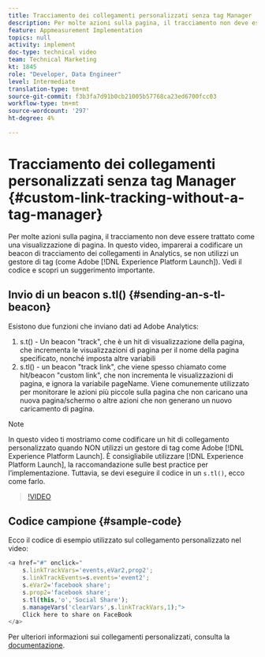 ```yaml
---
title: Tracciamento dei collegamenti personalizzati senza tag Manager
description: Per molte azioni sulla pagina, il tracciamento non deve essere trattato come una visualizzazione di pagina. In questo video, imparerai a codificare un beacon di tracciamento dei collegamenti in Analytics, se non utilizzi un gestore di tag (come Experience Platform Launch). Vedi il codice e scopri un suggerimento importante.
feature: Appmeasurement Implementation
topics: null
activity: implement
doc-type: technical video
team: Technical Marketing
kt: 1845
role: "Developer, Data Engineer"
level: Intermediate
translation-type: tm+mt
source-git-commit: f3b3fa7d91b0cb21005b57768ca23ed6700fcc03
workflow-type: tm+mt
source-wordcount: '297'
ht-degree: 4%

---
```



# Tracciamento dei collegamenti personalizzati senza tag Manager {#custom-link-tracking-without-a-tag-manager}

Per molte azioni sulla pagina, il tracciamento non deve essere trattato come una visualizzazione di pagina. In questo video, imparerai a codificare un beacon di tracciamento dei collegamenti in Analytics, se non utilizzi un gestore di tag (come Adobe [!DNL Experience Platform Launch]). Vedi il codice e scopri un suggerimento importante.

## Invio di un beacon s.tl() {#sending-an-s-tl-beacon}

Esistono due funzioni che inviano dati ad Adobe Analytics:

1. s.t() - Un beacon &quot;track&quot;, che è un hit di visualizzazione della pagina, che incrementa le visualizzazioni di pagina per il nome della pagina specificato, nonché imposta altre variabili
1. s.tl() - un beacon &quot;track link&quot;, che viene spesso chiamato come hit/beacon &quot;custom link&quot;, che non incrementa le visualizzazioni di pagina, e ignora la variabile pageName. Viene comunemente utilizzato per monitorare le azioni più piccole sulla pagina che non caricano una nuova pagina/schermo o altre azioni che non generano un nuovo caricamento di pagina.

>[!NOTE]
>
>In questo video ti mostriamo come codificare un hit di collegamento personalizzato quando NON utilizzi un gestore di tag come Adobe [!DNL Experience Platform Launch]. È consigliabile utilizzare [!DNL Experience Platform Launch], la raccomandazione sulle best practice per l’implementazione. Tuttavia, se devi eseguire il codice in un `s.tl()`, ecco come farlo.

>[!VIDEO](https://video.tv.adobe.com/v/25832/?quality=12)

## Codice campione {#sample-code}

Ecco il codice di esempio utilizzato sul collegamento personalizzato nel video:

```JavaScript
<a href="#" onclick="
    s.linkTrackVars='events,eVar2,prop2';
    s.linkTrackEvents=s.events='event2';
    s.eVar2='facebook share';
    s.prop2='facebook share';
    s.tl(this,'o','Social Share');
    s.manageVars('clearVars',s.linkTrackVars,1);">
    Click here to share on FaceBook
</a>
```

Per ulteriori informazioni sui collegamenti personalizzati, consulta la [documentazione](https://marketing.adobe.com/resources/help/it_IT/sc/implement/function_tl.html).